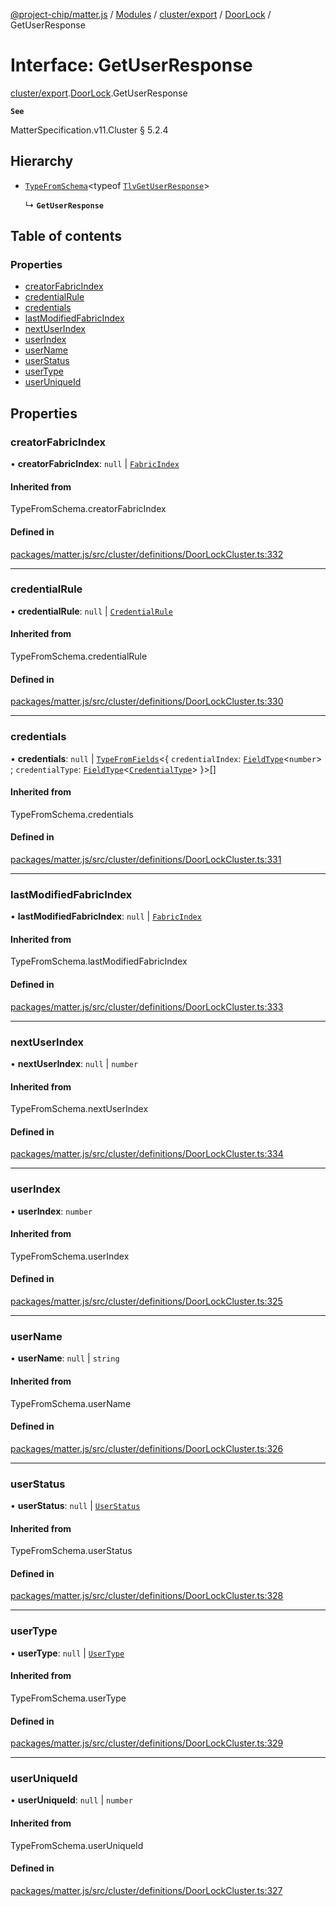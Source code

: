 [@project-chip/matter.js](../README.md) / [Modules](../modules.md) / [cluster/export](../modules/cluster_export.md) / [DoorLock](../modules/cluster_export.DoorLock.md) / GetUserResponse

# Interface: GetUserResponse

[cluster/export](../modules/cluster_export.md).[DoorLock](../modules/cluster_export.DoorLock.md).GetUserResponse

**`See`**

MatterSpecification.v11.Cluster § 5.2.4

## Hierarchy

- [`TypeFromSchema`](../modules/tlv_export.md#typefromschema)\<typeof [`TlvGetUserResponse`](../modules/cluster_export.DoorLock.md#tlvgetuserresponse)\>

  ↳ **`GetUserResponse`**

## Table of contents

### Properties

- [creatorFabricIndex](cluster_export.DoorLock.GetUserResponse.md#creatorfabricindex)
- [credentialRule](cluster_export.DoorLock.GetUserResponse.md#credentialrule)
- [credentials](cluster_export.DoorLock.GetUserResponse.md#credentials)
- [lastModifiedFabricIndex](cluster_export.DoorLock.GetUserResponse.md#lastmodifiedfabricindex)
- [nextUserIndex](cluster_export.DoorLock.GetUserResponse.md#nextuserindex)
- [userIndex](cluster_export.DoorLock.GetUserResponse.md#userindex)
- [userName](cluster_export.DoorLock.GetUserResponse.md#username)
- [userStatus](cluster_export.DoorLock.GetUserResponse.md#userstatus)
- [userType](cluster_export.DoorLock.GetUserResponse.md#usertype)
- [userUniqueId](cluster_export.DoorLock.GetUserResponse.md#useruniqueid)

## Properties

### creatorFabricIndex

• **creatorFabricIndex**: ``null`` \| [`FabricIndex`](../modules/datatype_export.md#fabricindex)

#### Inherited from

TypeFromSchema.creatorFabricIndex

#### Defined in

[packages/matter.js/src/cluster/definitions/DoorLockCluster.ts:332](https://github.com/project-chip/matter.js/blob/0c058ae17fdba4c0b89b8b13c309011d51782299/packages/matter.js/src/cluster/definitions/DoorLockCluster.ts#L332)

___

### credentialRule

• **credentialRule**: ``null`` \| [`CredentialRule`](../enums/cluster_export.DoorLock.CredentialRule.md)

#### Inherited from

TypeFromSchema.credentialRule

#### Defined in

[packages/matter.js/src/cluster/definitions/DoorLockCluster.ts:330](https://github.com/project-chip/matter.js/blob/0c058ae17fdba4c0b89b8b13c309011d51782299/packages/matter.js/src/cluster/definitions/DoorLockCluster.ts#L330)

___

### credentials

• **credentials**: ``null`` \| [`TypeFromFields`](../modules/tlv_export.md#typefromfields)\<\{ `credentialIndex`: [`FieldType`](tlv_export.FieldType.md)\<`number`\> ; `credentialType`: [`FieldType`](tlv_export.FieldType.md)\<[`CredentialType`](../enums/cluster_export.DoorLock.CredentialType.md)\>  }\>[]

#### Inherited from

TypeFromSchema.credentials

#### Defined in

[packages/matter.js/src/cluster/definitions/DoorLockCluster.ts:331](https://github.com/project-chip/matter.js/blob/0c058ae17fdba4c0b89b8b13c309011d51782299/packages/matter.js/src/cluster/definitions/DoorLockCluster.ts#L331)

___

### lastModifiedFabricIndex

• **lastModifiedFabricIndex**: ``null`` \| [`FabricIndex`](../modules/datatype_export.md#fabricindex)

#### Inherited from

TypeFromSchema.lastModifiedFabricIndex

#### Defined in

[packages/matter.js/src/cluster/definitions/DoorLockCluster.ts:333](https://github.com/project-chip/matter.js/blob/0c058ae17fdba4c0b89b8b13c309011d51782299/packages/matter.js/src/cluster/definitions/DoorLockCluster.ts#L333)

___

### nextUserIndex

• **nextUserIndex**: ``null`` \| `number`

#### Inherited from

TypeFromSchema.nextUserIndex

#### Defined in

[packages/matter.js/src/cluster/definitions/DoorLockCluster.ts:334](https://github.com/project-chip/matter.js/blob/0c058ae17fdba4c0b89b8b13c309011d51782299/packages/matter.js/src/cluster/definitions/DoorLockCluster.ts#L334)

___

### userIndex

• **userIndex**: `number`

#### Inherited from

TypeFromSchema.userIndex

#### Defined in

[packages/matter.js/src/cluster/definitions/DoorLockCluster.ts:325](https://github.com/project-chip/matter.js/blob/0c058ae17fdba4c0b89b8b13c309011d51782299/packages/matter.js/src/cluster/definitions/DoorLockCluster.ts#L325)

___

### userName

• **userName**: ``null`` \| `string`

#### Inherited from

TypeFromSchema.userName

#### Defined in

[packages/matter.js/src/cluster/definitions/DoorLockCluster.ts:326](https://github.com/project-chip/matter.js/blob/0c058ae17fdba4c0b89b8b13c309011d51782299/packages/matter.js/src/cluster/definitions/DoorLockCluster.ts#L326)

___

### userStatus

• **userStatus**: ``null`` \| [`UserStatus`](../enums/cluster_export.DoorLock.UserStatus.md)

#### Inherited from

TypeFromSchema.userStatus

#### Defined in

[packages/matter.js/src/cluster/definitions/DoorLockCluster.ts:328](https://github.com/project-chip/matter.js/blob/0c058ae17fdba4c0b89b8b13c309011d51782299/packages/matter.js/src/cluster/definitions/DoorLockCluster.ts#L328)

___

### userType

• **userType**: ``null`` \| [`UserType`](../enums/cluster_export.DoorLock.UserType.md)

#### Inherited from

TypeFromSchema.userType

#### Defined in

[packages/matter.js/src/cluster/definitions/DoorLockCluster.ts:329](https://github.com/project-chip/matter.js/blob/0c058ae17fdba4c0b89b8b13c309011d51782299/packages/matter.js/src/cluster/definitions/DoorLockCluster.ts#L329)

___

### userUniqueId

• **userUniqueId**: ``null`` \| `number`

#### Inherited from

TypeFromSchema.userUniqueId

#### Defined in

[packages/matter.js/src/cluster/definitions/DoorLockCluster.ts:327](https://github.com/project-chip/matter.js/blob/0c058ae17fdba4c0b89b8b13c309011d51782299/packages/matter.js/src/cluster/definitions/DoorLockCluster.ts#L327)
